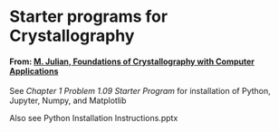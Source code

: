 
# Starter programs for Crystallography

#### From: [M. Julian, Foundations of Crystallography with Computer Applications](https://www.crcpress.com/Foundations-of-Crystallography-with-Computer-Applications/Julian/p/book/9781466552913)

See *Chapter 1 Problem 1.09 Starter Program* for installation of Python, Jupyter, Numpy, and Matplotlib

Also see Python Installation Instructions.pptx
 
 